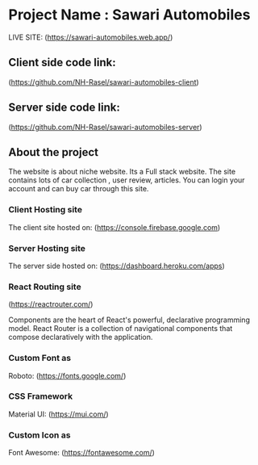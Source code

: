 # Project Name : Sawari Automobiles

LIVE SITE: (https://sawari-automobiles.web.app/)

## Client side code link:

(https://github.com/NH-Rasel/sawari-automobiles-client)

## Server side code link:

(https://github.com/NH-Rasel/sawari-automobiles-server)

## About the project

The website is about niche website. Its a Full stack website. The site contains lots of car collection , user review, articles. You can login your account and can buy car through this site.

### Client Hosting site

The client site hosted on: (https://console.firebase.google.com)

### Server Hosting site

The server side hosted on: (https://dashboard.heroku.com/apps)

### React Routing site

(https://reactrouter.com/)

Components are the heart of React's powerful, declarative programming model. React Router is a collection of navigational components that compose declaratively with the application.

### Custom Font as

Roboto: (https://fonts.google.com/)

### CSS Framework

Material UI: (https://mui.com/)

### Custom Icon as

Font Awesome: (https://fontawesome.com/)
